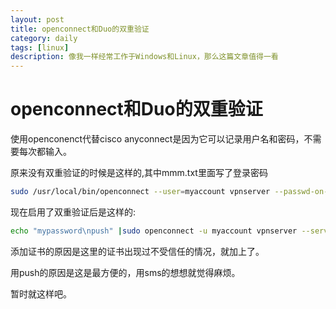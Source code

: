 ```yaml
---
layout: post
title: openconnect和Duo的双重验证
category: daily
tags: [linux]
description: 像我一样经常工作于Windows和Linux，那么这篇文章值得一看
---
```


# openconnect和Duo的双重验证

使用openconenct代替cisco anyconnect是因为它可以记录用户名和密码，不需要每次都输入。

原来没有双重验证的时候是这样的,其中mmm.txt里面写了登录密码
```bash
sudo /usr/local/bin/openconnect --user=myaccount vpnserver --passwd-on-stdin <./mmm.txt  --servercert pin-sha256:Hb6OUS95kA4Wtxbzv3RmA/dOPwTvbI3tjOCjheGres=
```

现在启用了双重验证后是这样的:
```bash
echo "mypassword\npush" |sudo openconnect -u myaccount vpnserver --servercert pin-sha256:Hb6OUS95kA4Wtxbzv3R/mA/dOPwTvbI3tjOCjheGres=
```
添加证书的原因是这里的证书出现过不受信任的情况，就加上了。

用push的原因是这是最方便的，用sms的想想就觉得麻烦。

暂时就这样吧。
